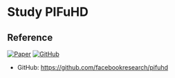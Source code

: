 # Study PIFuHD

## Reference

[![Paper](https://img.shields.io/badge/arxiv-report-red)](https://arxiv.org/pdf/2004.00452.pdf)
[![GitHub](https://img.shields.io/badge/-#181717?style=for-the-badge&logo=GitHub&logoColor=white>
)](https://github.com/facebookresearch/pifuhd)
- GitHub: https://github.com/facebookresearch/pifuhd
